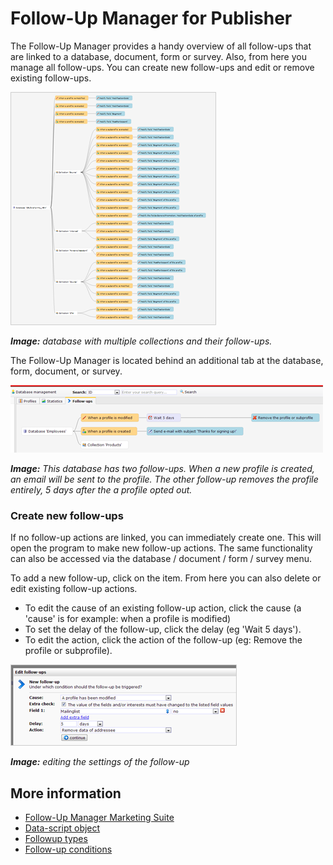 # Follow-Up Manager for Publisher

The Follow-Up Manager provides a handy overview of all follow-ups that
are linked to a database, document, form or survey. Also, from here you
manage all follow-ups. You can create new follow-ups and edit or remove
existing follow-ups.

![](../images/overview1.png)

***Image:** database with multiple collections and their follow-ups.*

The Follow-Up Manager is located behind an additional tab at the
database, form, document, or survey.

![](../images/follow-up-tab.png)

***Image:** This database has two follow-ups. When a new profile is
created, an email will be sent to the profile. The other follow-up
removes the profile entirely, 5 days after the a profile opted out.*

### Create new follow-ups

If no follow-up actions are linked, you can immediately create one. This
will open the program to make new follow-up actions. The same
functionality can also be accessed via the database / document / form /
survey menu.

To add a new follow-up, click on the item. From here you can also delete
or edit existing follow-up actions.

-   To edit the cause of an existing follow-up action, click the cause
    (a 'cause' is for example: when a profile is modified)
-   To set the delay of the follow-up, click the delay (eg 'Wait 5
    days').
-   To edit the action, click the action of the follow-up (eg: Remove
    the profile or subprofile).

![](../images/edit-follow-up.png)

***Image:** editing the settings of the follow-up*

## More information

* [Follow-Up Manager Marketing Suite](./follow-up-manager-ms)
* [Data-script object](./followups-scripting.md)
* [Followup types](./followups-types)
* [Follow-up conditions](./conditions-for-follow-ups)
